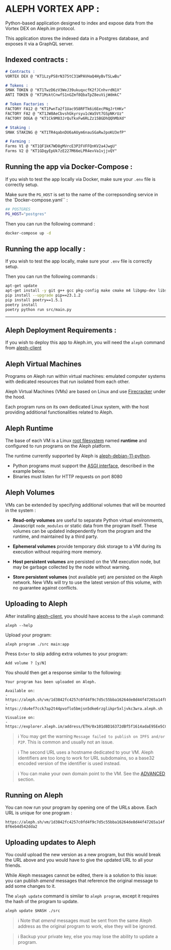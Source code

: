 # ALEPH VORTEX APP :

Python-based application designed to index and expose data from the Vortex DEX on Aleph.im protocol.

This application stores the indexed data in a Postgres database, and exposes it via a GraphQL server.

## Indexed contracts :

```md
# Contracts :
VORTEX DEX @ "KT1LzyPS8rN375tC31WPAVHaQ4HyBvTSLwBu"

# Tokens :
SMAK TOKEN @ "KT1TwzD6zV3WeJ39ukuqxcfK2fJCnhvrdN1X"
ANTI TOKEN @ "KT1MsktCnwfS1nGZmf8QbaTpZ8euVijWdmkC"

# Token Factories :
FACTORY FA12 @ "KT1PwnTa2f1Uac958RFTk6i6EecPNgJrtHKv"
FACTORY FA2 @ "KT1JW8AeCbvshGkyrsyu1cWa5Vt7GSpNKrUz"
FACTORY DOGA @ "KT1Ck9M83JrQuTkxFw6RLZz15BGDhQQhMbXd"

# Staking :
SMAK STAKING @ "KT1TR4qabnDU6aAUym6nauSGaRwJpoKU3efP"

# Farming :
Farms V1 @ "KT1QF1kK7WD8gMVrcE3P2FVFFQnKV2a4JwgU"
Farms V2 @ "KT1GDqyEpUk7zE227M66eLPR4evVa1vjjvQY"
``````

## Running the app via Docker-Compose :

If you wish to test the app locally via Docker, make sure your `.env` file is correctly setup.

Make sure the `PG_HOST` is set to the name of the correpsonding service in the `Docker-compose.yaml`` :

```bash
## POSTGRES
PG_HOST="postgres"
```

Then you can run the following command :

```bash
docker-compose up -d
```

## Running the app locally :

If you wish to test the app locally, make sure your `.env` file is correctly setup.

Then you can run the following commands :

```bash
apt-get update
apt-get install -y git g++ gcc pkg-config make cmake m4 libgmp-dev libsodium-dev libsecp256k1-dev
pip install --upgrade pip==23.1.2
pip install poetry==1.5.1
poetry install
poetry python run src/main.py
```

___

## Aleph Deployment Requirements :

If you wish to deploy this app to Aleph.im, you will need the `aleph` command from [aleph-client](https://github.com/aleph-im/aleph-client)

## Aleph Virtual Machines

Programs on Aleph run within virtual machines: emulated computer systems with dedicated resources that run isolated from each other.

Aleph Virtual Machines (VMs) are based on Linux and use [Firecracker](https://firecracker-microvm.github.io/) under the hood.

Each program runs on its own dedicated Linux system, with the host providing additional functionalities related to Aleph.

## Aleph Runtime

The base of each VM is a Linux [root filesystem](https://en.wikipedia.org/wiki/Root_directory) named __runtime__ and configured to run programs on the Aleph platform.

The runtime currently supported by Aleph is [aleph-debian-11-python](https://github.com/aleph-im/aleph-vm/blob/main/runtimes/aleph-debian-11-python).

* Python programs must support the [ASGI interface](https://asgi.readthedocs.io/en/latest/), described in the example below.
* Binaries must listen for HTTP requests on port 8080

## Aleph Volumes

VMs can be extended by specifying additional volumes that will be mounted in the system :

- **Read-only volumes** are useful to separate Python virtual environments, Javascript `node_modules` or static data from the program itself. These volumes can be updated independently from the program and the runtime, and maintained by a third party.

- **Ephemeral volumes** provide temporary disk storage to a VM during its execution without requiring more memory.

- **Host persistent volumes** are persisted on the VM execution node, but may be garbage collected by the node without warning.

- **Store persistent volumes** (not available yet) are persisted on the Aleph network. New VMs will try to use the latest version of this volume, with no guarantee against conflicts.

## Uploading to Aleph 

After installing [aleph-client](https://github.com/aleph-im/aleph-client), you should have access to the `aleph` command:

```shell
aleph --help
```

Upload your program:

```shell
aleph program ./src main:app
```

Press `Enter` to skip adding extra volumes to your program:
```shell
Add volume ? [y/N]
```

You should then get a response similar to the following:
```
Your program has been uploaded on Aleph.

Available on:
- https://aleph.sh/vm/1d3842fc4257c0fd4f9c7d5c55bba16264de8d44f47265a14f8f6eb4d542dda2
- https://du4ef7cck7ap2t44pvoflo5bmjsn5dke6rzglikpr5xljvkc3wra.aleph.sh

Visualise on:
- https://explorer.aleph.im/address/ETH/0x101d8D16372dBf5f1614adaE95Ee5CCE61998Fc9/message/PROGRAM/1d3842fc4257c0fd4f9c7d5c55bba16264de8d44f47265a14f8f6eb4d542dda2
```

> ℹ️ You may get the warning `Message failed to publish on IPFS and/or P2P`. This is common and usually not an issue.

> ℹ️ The second URL uses a hostname dedicated to your VM. Aleph identifiers are too long to work for URL subdomains, so a base32 encoded version of the identifier is used instead.

> ℹ️ You can make your own domain point to the VM. See the [ADVANCED](https://github.com/aleph-im/aleph-vm/blob/main/tutorials/ADVANCED.md) section.

## Running on Aleph

You can now run your program by opening one of the URLs above. Each URL is unique for one program :

`https://aleph.sh/vm/1d3842fc4257c0fd4f9c7d5c55bba16264de8d44f47265a14f8f6eb4d542dda2`

## Uploading updates to Aleph
You could upload the new version as a new program, but this would break the URL above and you would have to give the updated URL to all your friends.

While Aleph messages cannot be edited, there is a solution to this issue: you can publish _amend_ messages that reference the original message to add some changes to it.

The `aleph update` command is similar to `aleph program`, except it requires the hash of the program to update.

```shell
aleph update $HASH ./src
```

> ℹ️ Note that _amend_ messages must be sent from the same Aleph address as the original program to work, else they will be ignored.

> ℹ️ Backup your private key, else you may lose the ability to update a program.
